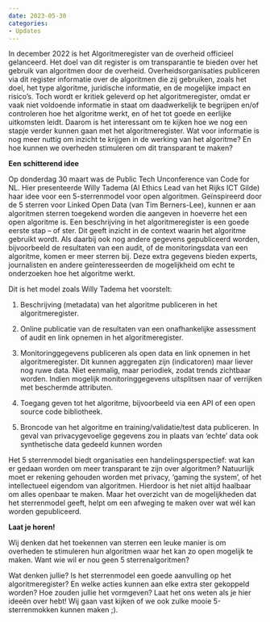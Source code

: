 ```yaml
---
date: 2023-05-30
categories:
- Updates
---
```

In december 2022 is het Algoritmeregister van de overheid officieel gelanceerd. Het doel van dit register is om transparantie te bieden over het gebruik van algoritmen door de overheid. Overheidsorganisaties publiceren via dit register informatie over de algoritmen die zij gebruiken, zoals het doel, het type algoritme, juridische informatie, en de mogelijke impact en risico’s.
Toch wordt er kritiek geleverd op het algoritmeregister, omdat er vaak niet voldoende informatie in staat om daadwerkelijk te begrijpen en/of controleren hoe het algoritme werkt, en of het tot goede en eerlijke uitkomsten leidt.
Daarom is het interessant om te kijken hoe we nog een stapje verder kunnen gaan met het algoritmeregister. Wat voor informatie is nog meer nuttig om inzicht te krijgen in de werking van het algoritme? En hoe kunnen we overheden stimuleren om dit transparant te maken?

**Een schitterend idee**

Op donderdag 30 maart was de Public Tech Unconference van Code for NL. Hier presenteerde Willy Tadema (AI Ethics Lead van het Rijks ICT Gilde) haar idee voor een 5-sterrenmodel voor open algoritmen. Geïnspireerd door de 5 sterren voor Linked Open Data (van Tim Berners-Lee), kunnen er aan algoritmen sterren toegekend worden die aangeven in hoeverre het een open algoritme is.
Een beschrijving in het algoritmeregister is een goede eerste stap – of ster. Dit geeft inzicht in de context waarin het algoritme gebruikt wordt. Als daarbij ook nog andere gegevens gepubliceerd worden, bijvoorbeeld de resultaten van een audit, of de monitoringsdata van een algoritme, komen er meer sterren bij. Deze extra gegevens bieden experts, journalisten en andere geïnteresseerden de mogelijkheid om echt te onderzoeken hoe het algoritme werkt.

Dit is het model zoals Willy Tadema het voorstelt:

1. Beschrijving (metadata) van het algoritme publiceren in het algoritmeregister.

2. Online publicatie van de resultaten van een onafhankelijke assessment of audit en link opnemen in het algoritmeregister.

3. Monitoringgegevens publiceren als open data en link opnemen in het algoritmeregister. Dit kunnen aggregaten zijn (indicatoren) maar liever nog ruwe data. Niet eenmalig, maar periodiek, zodat trends zichtbaar worden. Indien mogelijk monitoringgegevens uitsplitsen naar of verrijken met beschermde attributen.

4. Toegang geven tot het algoritme, bijvoorbeeld via een API of een open source code bibliotheek.

5. Broncode van het algoritme en training/validatie/test data publiceren. In geval van privacygevoelige gegevens zou in plaats van ‘echte’ data ook synthetische data gedeeld kunnen worden

Het 5 sterrenmodel biedt organisaties een handelingsperspectief: wat kan er gedaan worden om meer transparant te zijn over algoritmen? Natuurlijk moet er rekening gehouden worden met privacy, ‘gaming the system’, of het intellectueel eigendom van algoritmen. Hierdoor is het niet altijd haalbaar om alles openbaar te maken. Maar het overzicht van de mogelijkheden dat het sterrenmodel geeft, helpt om een afweging te maken over wat wél kan worden gepubliceerd.

**Laat je horen!**

Wij denken dat het toekennen van sterren een leuke manier is om overheden te stimuleren hun algoritmen waar het kan zo open mogelijk te maken. Want wie wil er nou geen 5 sterrenalgoritmen?

Wat denken jullie? Is het sterrenmodel een goede aanvulling op het algoritmeregister? En welke acties kunnen aan elke extra ster gekoppeld worden? Hoe zouden jullie het vormgeven? Laat het ons weten als je hier ideeën over hebt! Wij gaan vast kijken of we ook zulke mooie 5-sterrenmokken kunnen maken ;).
